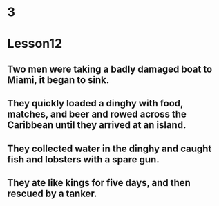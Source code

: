# 3
# Lesson12
## Two men were taking a badly damaged boat to Miami, it began to sink.
## They quickly loaded a dinghy with food, matches, and beer and rowed across the Caribbean until they arrived at an island.
## They collected water in the dinghy and caught fish and lobsters with a spare gun.
## They ate like kings for five days, and then rescued by a tanker.
### 